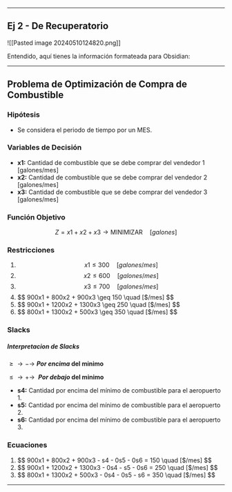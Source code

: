 

----
## Ej 2 - De Recuperatorio

![[Pasted image 20240510124820.png]]


Entendido, aquí tienes la información formateada para Obsidian:

---

## Problema de Optimización de Compra de Combustible

### Hipótesis

- Se considera el periodo de tiempo por un MES.

### Variables de Decisión

- **x1:** Cantidad de combustible que se debe comprar del vendedor 1 [galones/mes]
- **x2:** Cantidad de combustible que se debe comprar del vendedor 2 [galones/mes]
- **x3:** Cantidad de combustible que se debe comprar del vendedor 3 [galones/mes]

### Función Objetivo

$$ Z = x1 + x2 + x3 \rightarrow \text{MINIMIZAR} \quad [galones] $$
### Restricciones

1. $$ x1 \leq 300 \quad [galones/mes] $$
2. $$ x2 \leq 600 \quad [galones/mes] $$
3. $$ x3 \leq 700 \quad [galones/mes] $$
4. $$ 900x1 + 800x2 + 900x3 \geq 150 \quad [$/mes] $$
5. $$ 900x1 + 1200x2 + 1300x3 \geq 250 \quad [$/mes] $$
6. $$ 800x1 + 1300x2 + 500x3 \geq 350 \quad [$/mes] $$

### Slacks
##### Interpretacion de Slacks

$≥ →-→$ ***Por* *encima* del minimo**

$≤ →+→$  ***Por debajo* del minimo**

- **s4:** Cantidad por encima del mínimo de combustible para el aeropuerto 1.
- **s5:** Cantidad por encima del mínimo de combustible para el aeropuerto 2.
- **s6:** Cantidad por encima del mínimo de combustible para el aeropuerto 3.

### Ecuaciones

1. $$ 900x1 + 800x2 + 900x3 - s4 - 0s5 - 0s6 = 150 \quad [$/mes] $$
2. $$ 900x1 + 1200x2 + 1300x3 - 0s4 - s5 - 0s6 = 250 \quad [$/mes] $$
3. $$ 800x1 + 1300x2 + 500x3 - 0s4 - 0s5 - s6 = 350 \quad [$/mes] $$

---
